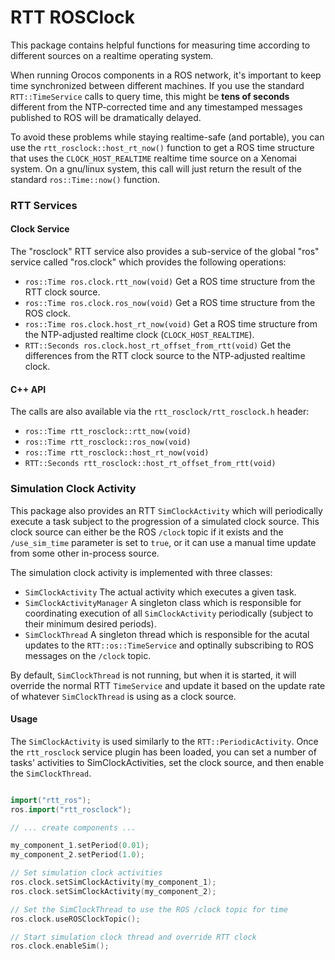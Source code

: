 RTT ROSClock
============

This package contains helpful functions for measuring time according to
different sources on a realtime operating system. 

When running Orocos components in a ROS network, it's important to keep
time synchronized between different machines. If you use the standard
`RTT::TimeService` calls to query time, this might be **tens of seconds**
different from the NTP-corrected time and any timestamped messages published
to ROS will be dramatically delayed.

To avoid these problems while staying realtime-safe (and portable), you can 
use the `rtt_rosclock::host_rt_now()` function to get a ROS time structure
that uses the `CLOCK_HOST_REALTIME` realtime time source on a Xenomai system. 
On a gnu/linux system, this call will just return the result of the standard
`ros::Time::now()` function.

### RTT Services

#### Clock Service

The "rosclock" RTT service also provides a sub-service of the global "ros"
service called "ros.clock" which provides the following operations:

 * `ros::Time ros.clock.rtt_now(void)` Get a ROS time structure from the RTT clock source.
 * `ros::Time ros.clock.ros_now(void)` Get a ROS time structure from the ROS clock.
 * `ros::Time ros.clock.host_rt_now(void)` Get a ROS time structure from the NTP-adjusted realtime clock (`CLOCK_HOST_REALTIME`).
 * `RTT::Seconds ros.clock.host_rt_offset_from_rtt(void)` Get the differences from the RTT clock source to the NTP-adjusted realtime clock.

#### C++ API

The calls are also available via the `rtt_rosclock/rtt_rosclock.h` header:

 * `ros::Time rtt_rosclock::rtt_now(void)`
 * `ros::Time rtt_rosclock::ros_now(void)`
 * `ros::Time rtt_rosclock::host_rt_now(void)`
 * `RTT::Seconds rtt_rosclock::host_rt_offset_from_rtt(void)`

### Simulation Clock Activity

This package also provides an RTT `SimClockActivity` which will periodically execute
a task subject to the progression of a simulated clock source. This clock source can
either be the ROS `/clock` topic if it exists and the `/use_sim_time` parameter is
set to `true`, or it can use a manual time update from some other in-process source.

The simulation clock activity is implemented with three classes:

 * `SimClockActivity` The actual activity which executes a given task.
 * `SimClockActivityManager` A singleton class which is responsible for
   coordinating execution of all `SimClockActivity` periodically (subject to
   their minimum desired periods).
 * `SimClockThread` A singleton thread which is responsible for the acutal
   updates to the `RTT::os::TimeService` and optinally subscribing to ROS
   messages on the `/clock` topic.

By default, `SimClockThread` is not running, but when it is started, it will
override the normal RTT `TimeService` and update it based on the update rate of
whatever `SimClockThread` is using as a clock source.

#### Usage

The `SimClockActivity` is used similarly to the `RTT::PeriodicActivity`. Once
the `rtt_rosclock` service plugin has been loaded, you can set a number of
tasks' activities to SimClockActivities, set the clock source, and then enable
the `SimClockThread`.

```cpp

import("rtt_ros");
ros.import("rtt_rosclock");

// ... create components ...

my_component_1.setPeriod(0.01);
my_component_2.setPeriod(1.0);

// Set simulation clock activities
ros.clock.setSimClockActivity(my_component_1);
ros.clock.setSimClockActivity(my_component_2);

// Set the SimClockThread to use the ROS /clock topic for time
ros.clock.useROSClockTopic();

// Start simulation clock thread and override RTT clock
ros.clock.enableSim();

```
